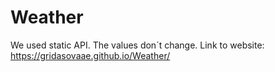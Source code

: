 # Weather
We used static API.
The values don´t change.
Link to website: https://gridasovaae.github.io/Weather/
